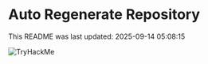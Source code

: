 # Auto Regenerate Repository

This README was last updated: 2025-09-14 05:08:15

 ![TryHackMe](https://tryhackme.com/badge/533634)